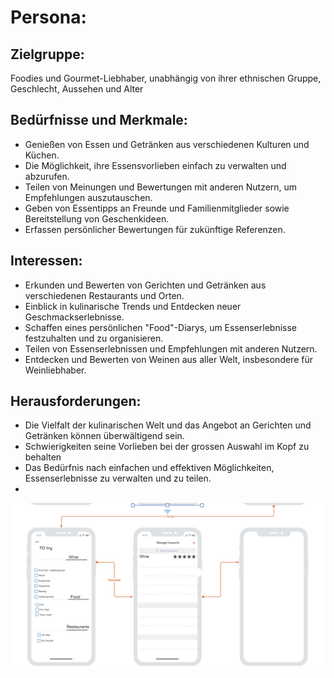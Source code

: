 
# Persona:
## Zielgruppe:
Foodies und Gourmet-Liebhaber, unabhängig von ihrer ethnischen Gruppe, Geschlecht, Aussehen und Alter

## Bedürfnisse und Merkmale:
- Genießen von Essen und Getränken aus verschiedenen Kulturen und Küchen.
- Die Möglichkeit, ihre Essensvorlieben einfach zu verwalten und abzurufen.
- Teilen von Meinungen und Bewertungen mit anderen Nutzern, um Empfehlungen auszutauschen.
- Geben von Essentipps an Freunde und Familienmitglieder sowie Bereitstellung von Geschenkideen.
- Erfassen persönlicher Bewertungen für zukünftige Referenzen.

## Interessen:
- Erkunden und Bewerten von Gerichten und Getränken aus verschiedenen Restaurants und Orten.
- Einblick in kulinarische Trends und Entdecken neuer Geschmackserlebnisse.
- Schaffen eines persönlichen "Food"-Diarys, um Essenserlebnisse festzuhalten und zu organisieren.
- Teilen von Essenserlebnissen und Empfehlungen mit anderen Nutzern.
- Entdecken und Bewerten von Weinen aus aller Welt, insbesondere für Weinliebhaber.

## Herausforderungen:
- Die Vielfalt der kulinarischen Welt und das Angebot an Gerichten und Getränken können überwältigend sein.
- Schwierigkeiten seine Vorlieben bei der grossen Auswahl im Kopf zu behalten
- Das Bedürfnis nach einfachen und effektiven Möglichkeiten, Essenserlebnisse zu verwalten und zu teilen.
- 
<img src="Wirefram1.jpg" alt="frame" width="700"/>

